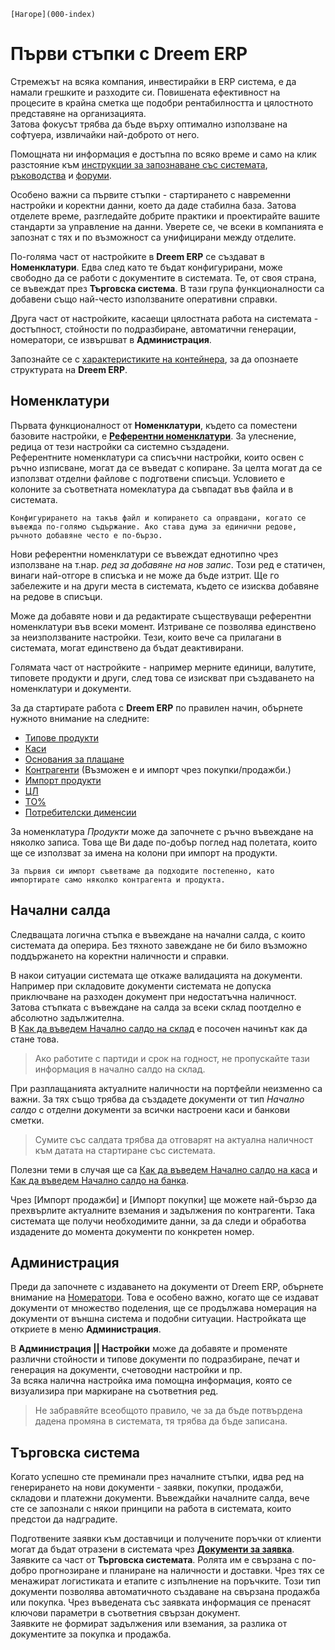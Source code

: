 ```{only} html
[Нагоре](000-index)
```
 
# Първи стъпки с Dreem ERP

Стремежът на всяка компания, инвестирайки в ERP система, е да намали грешките и разходите си. Повишената ефективност на процесите в крайна сметка ще подобри рентабилността и цялостното представяне на организацията.   
Затова фокусът трябва да бъде върху оптимално използване на софтуера, извличайки най-доброто от него.  

Помощната ни информация е достъпна по всяко време и само на клик разстояние към [инструкции за запознаване със системата](https://docs.unicontsoft.com/start/000-index.html), [ръководства](https://docs.unicontsoft.com/guide/erp/000-index.html) и [форуми](https://www.unicontsoft.com/forum/).


Особено важни са първите стъпки - стартирането с навременни настройки и коректни данни, което да даде стабилна база. Затова отделете време, разгледайте добрите практики и проектирайте вашите стандарти за управление на данни. 
Уверете се, че всеки в компанията е запознат с тях и по възможност са унифицирани между отделите.  

По-голяма част от настройките в **Dreem ERP** се създават в **Номенклатури**. Едва след като те бъдат конфигурирани, може свободно да се работи с документите в системата. Те, от своя страна, се въвеждат през **Търговска система**. В тази група функционалности са добавени също най-често използваните оперативни справки.    

Друга част от настройките, касаещи цялостната работа на системата - достъпност, стойности по подразбиране, автоматични генерации, номератори, се извършват в **Администрация**.  

Запознайте се с [характеристиките на контейнера](https://docs.unicontsoft.com/start/002-container.html), за да опознаете структурата на **Dreem ERP**.  

## **Номенклатури**  

Първата функционалност от **Номенклатури**, където са поместени базовите настройки, е [**Референтни номенклатури**](https://docs.unicontsoft.com/guide/erp/001-ref/001-nomenclatures/001-ref-nomenclatures.html). За улеснение, редица от тези настройки са системно създадени.  
Референтните номенклатури са списъчни настройки, които освен с ръчно изписване, могат да се въведат с копиране. За целта могат да се използват отделни файлове с подготвени списъци. Условието е колоните за съответната номеклатура да съвпадат във файла и в системата.  

```{tip}  
Конфигурирането на такъв файл и копирането са оправдани, когато се въвежда по-голямо съдържание. Ако става дума за единични редове, ръчното добавяне често е по-бързо.  
```

Нови референтни номенклатури се въвеждат еднотипно чрез използване на т.нар. *ред за добавяне на нов запис*. Този ред е статичен, винаги най-отгоре в списъка и не може да бъде изтрит. Ще го забележите и на други места в системата, където се изисква добавяне на редове в списъци.  

Може да добавяте нови и да редактирате съществуващи референтни номенклатури във всеки момент. Изтриване се позволява единствено за неизползваните настройки. Тези, които вече са прилагани в системата, могат единствено да бъдат деактивирани.   

Голямата част от настройките - например мерните единици, валутите, типовете продукти и други, след това се изискват при създаването на номенклатури и документи.  

За да стартирате работа с **Dreem ERP** по правилен начин, обърнете нужното внимание на следните:  

- [Типове продукти](https://www.unicontsoft.com/cms/node/9)  
- [Каси](https://www.unicontsoft.com/cms/node/18)  
- [Основания за плащане](https://www.unicontsoft.com/cms/node/20)  
- [Контрагенти](https://docs.unicontsoft.com/guide/erp/001-ref/001-nomenclatures/002-contragents.html) (Възможен е и импорт чрез покупки/продажби.)  
- [Импорт продукти](https://docs.unicontsoft.com/start/005-product-import.html)  
- [ЦЛ](https://docs.unicontsoft.com/guide/erp/001-ref/001-nomenclatures/005-price-lists.html)  
- [ТО%](https://docs.unicontsoft.com/guide/erp/001-ref/001-nomenclatures/006-discount-schemes.html)  
- [Потребителски дименсии](https://docs.unicontsoft.com/guide/erp/001-ref/001-nomenclatures/008-custom-dimensions.html)  

За номенклатура *Продукти* може да започнете с ръчно въвеждане на няколко записа. Това ще Ви даде по-добър поглед над полетата, които ще се използват за имена на колони при импорт на продукти.  

```{Tip}
За първия си импорт съветваме да подходите постепенно, като импортирате само няколко контрагента и продукта.  
```

## **Начални салда**  

Следващата логична стъпка е въвеждане на начални салда, с които системата да оперира. Без тяхното завеждане не би било възможно поддържането на коректни наличности и справки.  

В накои ситуации системата ще откаже валидацията на документи.  
Например при складовите документи системата не допуска приключване на разходен документ при недостатъчна наличност. Затова стъпката с въвеждане на салда за всеки склад поотделно е абсолютно задължителна.  
В [Как да въведем Начално салдо на склад](https://docs.unicontsoft.com/guide/erp/002-docs/002-trade-system/002-warehouse-documents/001-beg-saldo.html) е посочен начинът как да стане това.      

> Ако работите с партиди и срок на годност, не пропускайте тази информация в начално салдо на склад.  

При разплащанията актуалните наличности на портфейли неизменно са важни. За тях също трябва да създадете документи от тип *Начално салдо* с отделни документи за всички настроени каси и банкови сметки.  

> Сумите със салдата трябва да отговарят на актуална наличност към датата на стартиране със системата.  

Полезни теми в случая ще са [Как да въведем Начално салдо на каса](https://www.unicontsoft.com/cms/node/46) и [Как да въведем Начално салдо на банка](https://www.unicontsoft.com/cms/node/178).  

Чрез [Импорт продажби] и [Импорт покупки] ще можете най-бързо да прехвърлите актуалните вземания и задължения по контрагенти. Така системата ще получи необходимите данни, за да следи и обработва издадените до момента документи по конкретен номер. 

## **Администрация**  

Преди да започнете с издаването на документи от Dreem ERP, обърнете внимание на [Номератори](https://docs.unicontsoft.com/guide/erp/001-ref/004-settings/004-counters.html). Това е особено важно, когато ще се издават документи от множество поделения, ще се продължава номерация на документи от външна система и подобни ситуации. Настройката ще откриете в меню **Администрация**.  

В **Администрация || Настройки** може да добавяте и променяте различни стойности и типове документи по подразбиране, печат и генерация на документи, счетоводни настройки и пр.  
За всяка налична настройка има помощна информация, която се визуализира при маркиране на съответния ред.  

> Не забравяйте всеобщото правило, че за да бъде потвърдена дадена промяна в системата, тя трябва да бъде записана.   

## **Tърговска система**  

Когато успешно сте преминали през началните стъпки, идва ред на генерирането на нови документи - заявки, покупки, продажби, складови и платежни документи. Въвеждайки началните салда, вече сте се запознали с някои принципи на работа в системата, които предстои да надградите.  

Подготвените заявки към доставчици и получените поръчки от клиенти могат да бъдат отразени в системата чрез [**Документи за заявка**](https://docs.unicontsoft.com/guide/erp/002-docs/002-trade-system/001-orders-sales-purchase-documents/001-sales-purchase-orders.html). Заявките са част от **Търговска системата**. Ролята им е свързана с по-добро прогнозиране и планиране на наличности и доставки. Чрез тях се менажират логистиката и етапите с изпълнение на поръчките. Този тип документи позволява автоматичното създаване на свързана продажба или покупка. Чрез въведената със заявката информация се пренасят ключови параметри в съответния свързан документ.  
Заявките не формират задължения или вземания, за разлика от документите за покупка и продажба.   

